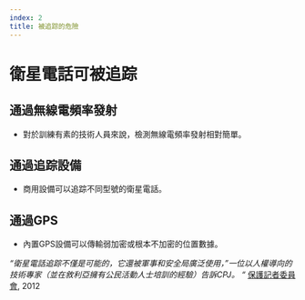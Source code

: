 ```yaml
---
index: 2
title: 被追踪的危險
---
```

# 衛星電話可被追踪

## 通過無線電頻率發射

*   對於訓練有素的技術人員來說，檢測無線電頻率發射相對簡單。

## 通過追踪設備

*   商用設備可以追踪不同型號的衛星電話。

## 通過GPS

*   內置GPS設備可以傳輸弱加密或根本不加密的位置數據。

*“衛星電話追踪不僅是可能的，它還被軍事和安全局廣泛使用，”一位以人權導向的技術專家（並在敘利亞擁有公民活動人士培訓的經驗）告訴CPJ。
“* [保護記者委員會](https://cpj.org/blog/2012/02/caveat-utilitor-satellite-phones-can-always-be-tra.php), 2012
